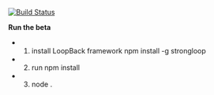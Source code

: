 [![Build Status](https://travis-ci.org/antoniodimariano/gLibrary2.0.svg?branch=master)](https://travis-ci.org/antoniodimariano/gLibrary2.0)

**Run the beta**

* 1) install LoopBack framework npm install -g strongloop
* 2) run npm install
* 3) node .

